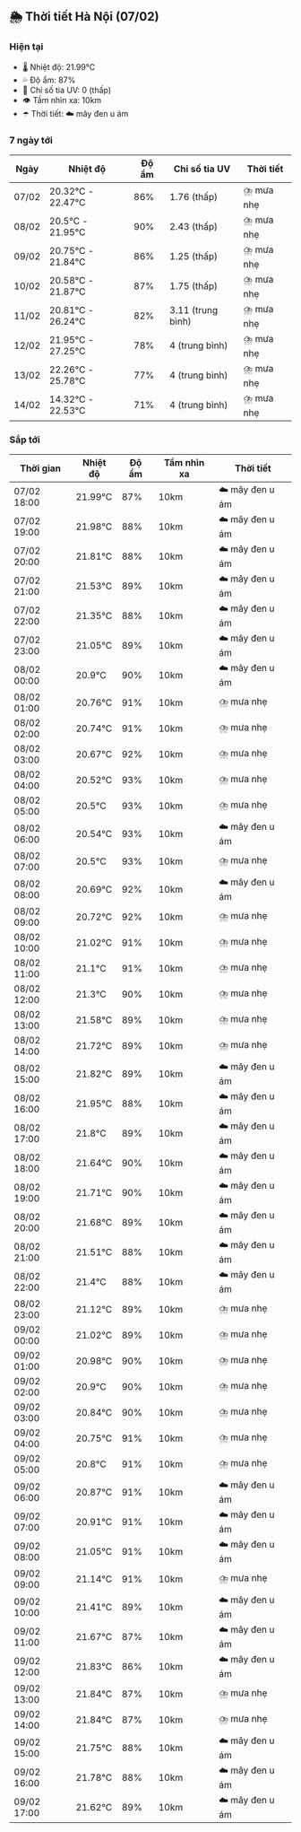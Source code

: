 ## 🌦️ Thời tiết Hà Nội (07/02)

### Hiện tại

- 🌡️ Nhiệt độ: 21.99℃
- 💦 Độ ẩm: 87%
- 🌟 Chỉ số tia UV: 0 (thấp)
- 👁️ Tầm nhìn xa: 10km
- ☂️ Thời tiết: ☁️ mây đen u ám

### 7 ngày tới

| Ngày | Nhiệt độ | Độ ẩm | Chỉ số tia UV | Thời tiết |
| --- | --- | --- | --- | --- |
| 07/02 | 20.32℃ - 22.47℃ | 86% | 1.76 (thấp) | ⛈️ mưa nhẹ |
| 08/02 | 20.5℃ - 21.95℃ | 90% | 2.43 (thấp) | ⛈️ mưa nhẹ |
| 09/02 | 20.75℃ - 21.84℃ | 86% | 1.25 (thấp) | ⛈️ mưa nhẹ |
| 10/02 | 20.58℃ - 21.87℃ | 87% | 1.75 (thấp) | ⛈️ mưa nhẹ |
| 11/02 | 20.81℃ - 26.24℃ | 82% | 3.11 (trung bình) | ⛈️ mưa nhẹ |
| 12/02 | 21.95℃ - 27.25℃ | 78% | 4 (trung bình) | ⛈️ mưa nhẹ |
| 13/02 | 22.26℃ - 25.78℃ | 77% | 4 (trung bình) | ⛈️ mưa nhẹ |
| 14/02 | 14.32℃ - 22.53℃ | 71% | 4 (trung bình) | ⛈️ mưa nhẹ |

### Sắp tới

| Thời gian | Nhiệt độ | Độ ẩm | Tầm nhìn xa | Thời tiết |
| --- | --- | --- | --- | --- |
| 07/02 18:00 | 21.99℃ | 87% | 10km | ☁️ mây đen u ám |
| 07/02 19:00 | 21.98℃ | 88% | 10km | ☁️ mây đen u ám |
| 07/02 20:00 | 21.81℃ | 88% | 10km | ☁️ mây đen u ám |
| 07/02 21:00 | 21.53℃ | 89% | 10km | ☁️ mây đen u ám |
| 07/02 22:00 | 21.35℃ | 88% | 10km | ☁️ mây đen u ám |
| 07/02 23:00 | 21.05℃ | 89% | 10km | ☁️ mây đen u ám |
| 08/02 00:00 | 20.9℃ | 90% | 10km | ☁️ mây đen u ám |
| 08/02 01:00 | 20.76℃ | 91% | 10km | ⛈️ mưa nhẹ |
| 08/02 02:00 | 20.74℃ | 91% | 10km | ⛈️ mưa nhẹ |
| 08/02 03:00 | 20.67℃ | 92% | 10km | ⛈️ mưa nhẹ |
| 08/02 04:00 | 20.52℃ | 93% | 10km | ⛈️ mưa nhẹ |
| 08/02 05:00 | 20.5℃ | 93% | 10km | ⛈️ mưa nhẹ |
| 08/02 06:00 | 20.54℃ | 93% | 10km | ☁️ mây đen u ám |
| 08/02 07:00 | 20.5℃ | 93% | 10km | ⛈️ mưa nhẹ |
| 08/02 08:00 | 20.69℃ | 92% | 10km | ☁️ mây đen u ám |
| 08/02 09:00 | 20.72℃ | 92% | 10km | ⛈️ mưa nhẹ |
| 08/02 10:00 | 21.02℃ | 91% | 10km | ⛈️ mưa nhẹ |
| 08/02 11:00 | 21.1℃ | 91% | 10km | ⛈️ mưa nhẹ |
| 08/02 12:00 | 21.3℃ | 90% | 10km | ⛈️ mưa nhẹ |
| 08/02 13:00 | 21.58℃ | 89% | 10km | ⛈️ mưa nhẹ |
| 08/02 14:00 | 21.72℃ | 89% | 10km | ⛈️ mưa nhẹ |
| 08/02 15:00 | 21.82℃ | 89% | 10km | ☁️ mây đen u ám |
| 08/02 16:00 | 21.95℃ | 88% | 10km | ☁️ mây đen u ám |
| 08/02 17:00 | 21.8℃ | 89% | 10km | ☁️ mây đen u ám |
| 08/02 18:00 | 21.64℃ | 90% | 10km | ☁️ mây đen u ám |
| 08/02 19:00 | 21.71℃ | 90% | 10km | ☁️ mây đen u ám |
| 08/02 20:00 | 21.68℃ | 89% | 10km | ☁️ mây đen u ám |
| 08/02 21:00 | 21.51℃ | 88% | 10km | ☁️ mây đen u ám |
| 08/02 22:00 | 21.4℃ | 88% | 10km | ☁️ mây đen u ám |
| 08/02 23:00 | 21.12℃ | 89% | 10km | ⛈️ mưa nhẹ |
| 09/02 00:00 | 21.02℃ | 89% | 10km | ⛈️ mưa nhẹ |
| 09/02 01:00 | 20.98℃ | 90% | 10km | ⛈️ mưa nhẹ |
| 09/02 02:00 | 20.9℃ | 90% | 10km | ⛈️ mưa nhẹ |
| 09/02 03:00 | 20.84℃ | 90% | 10km | ⛈️ mưa nhẹ |
| 09/02 04:00 | 20.75℃ | 91% | 10km | ⛈️ mưa nhẹ |
| 09/02 05:00 | 20.8℃ | 91% | 10km | ⛈️ mưa nhẹ |
| 09/02 06:00 | 20.87℃ | 91% | 10km | ☁️ mây đen u ám |
| 09/02 07:00 | 20.91℃ | 91% | 10km | ☁️ mây đen u ám |
| 09/02 08:00 | 21.05℃ | 91% | 10km | ☁️ mây đen u ám |
| 09/02 09:00 | 21.14℃ | 91% | 10km | ⛈️ mưa nhẹ |
| 09/02 10:00 | 21.41℃ | 89% | 10km | ☁️ mây đen u ám |
| 09/02 11:00 | 21.67℃ | 87% | 10km | ☁️ mây đen u ám |
| 09/02 12:00 | 21.83℃ | 86% | 10km | ☁️ mây đen u ám |
| 09/02 13:00 | 21.84℃ | 87% | 10km | ⛈️ mưa nhẹ |
| 09/02 14:00 | 21.84℃ | 87% | 10km | ⛈️ mưa nhẹ |
| 09/02 15:00 | 21.75℃ | 88% | 10km | ☁️ mây đen u ám |
| 09/02 16:00 | 21.78℃ | 88% | 10km | ☁️ mây đen u ám |
| 09/02 17:00 | 21.62℃ | 89% | 10km | ☁️ mây đen u ám |
